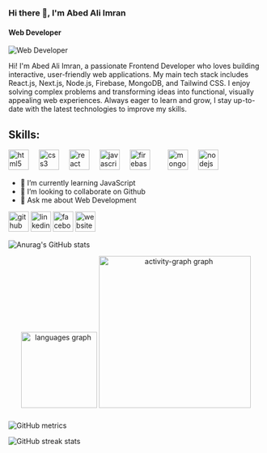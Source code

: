 ### Hi there 👋, I'm Abed Ali Imran
#### Web Developer 
![Web Developer ](https://media.licdn.com/dms/image/v2/D5616AQEi6ILVWrZG7Q/profile-displaybackgroundimage-shrink_350_1400/profile-displaybackgroundimage-shrink_350_1400/0/1738665100655?e=1744243200&v=beta&t=IFsYan72bCrV8AbiN1mAcbj1-LoUrokR385XSrVf8Lc)

Hi! I'm Abed Ali Imran, a passionate Frontend Developer who loves building interactive, user-friendly web applications. My main tech stack includes React.js, Next.js, Node.js, Firebase, MongoDB, and Tailwind CSS. I enjoy solving complex problems and transforming ideas into functional, visually appealing web experiences. Always eager to learn and grow, I stay up-to-date with the latest technologies to improve my skills.

## Skills:
<div align="left">   <img src="https://img.shields.io/badge/HTML5-E34F26?logo=html5&logoColor=white&style=for-the-badge" height="40" alt="html5 logo"  />   <img width="12" />   <img src="https://img.shields.io/badge/CSS3-1572B6?logo=css3&logoColor=white&style=for-the-badge" height="40" alt="css3 logo"  />   <img width="12" />   <img src="https://img.shields.io/badge/React-61DAFB?logo=react&logoColor=black&style=for-the-badge" height="40" alt="react logo"  />   <img width="12" />   <img src="https://img.shields.io/badge/JavaScript-F7DF1E?logo=javascript&logoColor=black&style=for-the-badge" height="40" alt="javascript logo"  />   <img width="12" />   <img src="https://img.shields.io/badge/Firebase-FFCA28?logo=firebase&logoColor=black&style=for-the-badge" height="40" alt="firebase logo"  />   <img width="12" />   <img width="12" />   <img src="https://img.shields.io/badge/MongoDB-47A248?logo=mongodb&logoColor=white&style=for-the-badge" height="40" alt="mongodb logo"  />   <img width="12" />   <img src="https://img.shields.io/badge/Node.js-339933?logo=nodedotjs&logoColor=white&style=for-the-badge" height="40" alt="nodejs logo"  /> </div>

- 🌱 I’m currently learning JavaScript 
- 👯 I’m looking to collaborate on Github 
- 💬 Ask me about Web Development  


[<img src='https://cdn.jsdelivr.net/npm/simple-icons@3.0.1/icons/github.svg' alt='github' height='40'>](https://github.com/https://github.com/RMABID)  [<img src='https://cdn.jsdelivr.net/npm/simple-icons@3.0.1/icons/linkedin.svg' alt='linkedin' height='40'>](https://www.linkedin.com/in/https://www.linkedin.com/in/rm-abed/)  [<img src='https://cdn.jsdelivr.net/npm/simple-icons@3.0.1/icons/facebook.svg' alt='facebook' height='40'>](https://www.facebook.com/https://www.facebook.com/r.m.imran.53983)  [<img src='https://cdn.jsdelivr.net/npm/simple-icons@3.0.1/icons/icloud.svg' alt='website' height='40'>](https://rmabid.vercel.app)  

![Anurag's GitHub stats](https://github-readme-stats.vercel.app/api?username=anuraghazra&show_icons=true&theme=radical)

<div align="center">
  <img src="https://github-readme-stats.vercel.app/api/top-langs?username=Moshiur-15&locale=en&hide_title=false&layout=compact&card_width=320&langs_count=5&theme=dracula&hide_border=false&order=2" height="150" alt="languages graph"  />
  <img src="https://github-readme-activity-graph.vercel.app/graph?username=Abed Ali Imran-15&radius=16&theme=react&area=true&order=5" height="300" alt="activity-graph graph"  />
</div>

###

![GitHub metrics](https://metrics.lecoq.io/https://github.com/RMABID)  

![GitHub streak stats](https://streak-stats.demolab.com/?user=https://github.com/RMABID)  

